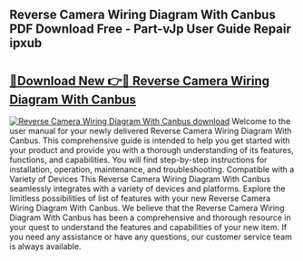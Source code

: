 ## Reverse Camera Wiring Diagram With Canbus PDF Download Free - Part-vJp User Guide Repair ipxub

# <h2><a href="http://dftfn08.blite.top/?on=Reverse+Camera+Wiring+Diagram+With+Canbus">🔗Download New 👉🔴 Reverse Camera Wiring Diagram With Canbus</a></h2>

[![Reverse Camera Wiring Diagram With Canbus download](https://i.imgur.com/lujVjoI.png)](http://dftfn08.blite.top/?on=Reverse+Camera+Wiring+Diagram+With+Canbus)
Welcome to the user manual for your newly delivered Reverse Camera Wiring Diagram With Canbus. This comprehensive guide is intended to help you get started with your product and provide you with a thorough understanding of its features, functions, and capabilities. You will find step-by-step instructions for installation, operation, maintenance, and troubleshooting. Compatible with a Variety of Devices This Reverse Camera Wiring Diagram With Canbus seamlessly integrates with a variety of devices and platforms. Explore the limitless possibilities of list of features with your new Reverse Camera Wiring Diagram With Canbus. We believe that the Reverse Camera Wiring Diagram With Canbus has been a comprehensive and thorough resource in your quest to understand the features and capabilities of your new item. If you need any assistance or have any questions, our customer service team is always available.
